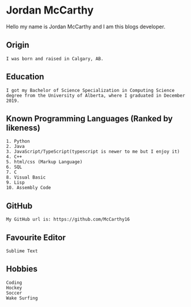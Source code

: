 # Jordan McCarthy

Hello my name is Jordan McCarthy and I am this blogs developer.

## Origin
```
I was born and raised in Calgary, AB.
```
## Education
```
I got my Bachelor of Science Specialization in Computing Science degree from the University of Alberta, where I graduated in December 2019.
```

## Known Programming Languages (Ranked by likeness)
```
1. Python
2. Java
3. JavaScript/TypeScript(typescript is newer to me but I enjoy it)
4. C++
5. html/css (Markup Language)
6. SQL
7. C
8. Visual Basic
9. Lisp
10. Assembly Code 
```

## GitHub
```
My GitHub url is: https://github.com/McCarthy16
```

## Favourite Editor
```
Sublime Text
```

## Hobbies
```
Coding
Hockey
Soccer
Wake Surfing
```

